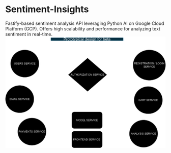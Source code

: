# Sentiment-Insights
Fastify-based sentiment analysis API leveraging Python AI on Google Cloud Platform (GCP). Offers high scalability and performance for analyzing text sentiment in real-time.
![Diagram](docs/diagrams/images/services.png)
